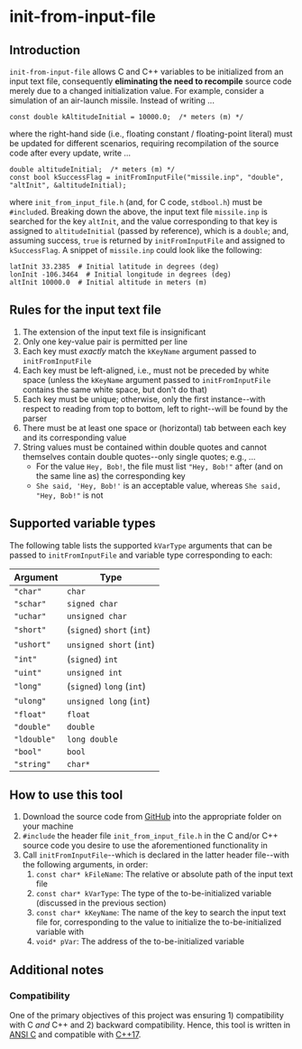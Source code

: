 # init-from-input-file
## Introduction
`init-from-input-file` allows C and C++ variables to be initialized from an input text file, consequently **eliminating the need to recompile** source code merely due to a changed initialization value. For example, consider a simulation of an air-launch missile. Instead of writing ...
```
const double kAltitudeInitial = 10000.0;  /* meters (m) */
```
where the right-hand side (i.e., floating constant / floating-point literal) must be updated for different scenarios, requiring recompilation of the source code after every update, write ...
```
double altitudeInitial;  /* meters (m) */
const bool kSuccessFlag = initFromInputFile("missile.inp", "double", "altInit", &altitudeInitial);
```
where `init_from_input_file.h` (and, for C code, `stdbool.h`) must be `#include`d. Breaking down the above, the input text file `missile.inp` is searched for the key `altInit`, and the value corresponding to that key is assigned to `altitudeInitial` (passed by reference), which is a `double`; and, assuming success, `true` is returned by `initFromInputFile` and assigned to `kSuccessFlag`. A snippet of `missile.inp` could look like the following:
```
latInit 33.2385  # Initial latitude in degrees (deg)
lonInit -106.3464  # Initial longitude in degrees (deg)
altInit 10000.0  # Initial altitude in meters (m)
```

## Rules for the input text file
1. The extension of the input text file is insignificant
2. Only one key-value pair is permitted per line
3. Each key must *exactly* match the `kKeyName` argument passed to `initFromInputFile`
4. Each key must be left-aligned, i.e., must not be preceded by white space (unless the `kKeyName` argument passed to `initFromInputFile` contains the same white space, but don't do that)
5. Each key must be unique; otherwise, only the first instance--with respect to reading from top to bottom, left to right--will be found by the parser
6. There must be at least one space or (horizontal) tab between each key and its corresponding value
7. String values must be contained within double quotes and cannot themselves contain double quotes--only single quotes; e.g., ...
   - For the value `Hey, Bob!`, the file must list `"Hey, Bob!"` after (and on the same line as) the corresponding key
   - `She said, 'Hey, Bob!'` is an acceptable value, whereas `She said, "Hey, Bob!"` is not

## Supported variable types
The following  table lists the supported `kVarType` arguments that can be passed to `initFromInputFile` and variable type corresponding to each:

| Argument | Type |
| ------ | ---- |
| `"char"` | `char` |
| `"schar"` | `signed char` |
| `"uchar"` | `unsigned char` |
| `"short"` | (`signed`) `short` (`int`) |
| `"ushort"` | `unsigned short` (`int`) |
| `"int"` | (`signed`) `int` |
| `"uint"` | `unsigned int` |
| `"long"` | (`signed`) `long` (`int`) |
| `"ulong"` | `unsigned long` (`int`) |
| `"float"` | `float` |
| `"double"` | `double` |
| `"ldouble"` | `long double` |
| `"bool"` | `bool` |
| `"string"` | `char*` |

## How to use this tool
1. Download the source code from [GitHub](https://github.com/branbick/init-from-input-file) into the appropriate folder on your machine
2. `#include` the header file `init_from_input_file.h` in the C and/or C++ source code you desire to use the aforementioned functionality in
3. Call `initFromInputFile`--which is declared in the latter header file--with the following arguments, in order:
   1. `const char* kFileName`: The relative or absolute path of the input text file
   2. `const char* kVarType`: The type of the to-be-initialized variable (discussed in the previous section)
   3. `const char* kKeyName`: The name of the key to search the input text file for, corresponding to the value to initialize the to-be-initialized variable with
   4. `void* pVar`: The address of the to-be-initialized variable

## Additional notes
### Compatibility
One of the primary objectives of this project was ensuring 1) compatibility with C *and* C++ and 2) backward compatibility. Hence, this tool is written in [ANSI C](https://en.wikipedia.org/wiki/ANSI_C) and compatible with [C++17](https://en.wikipedia.org/wiki/C%2B%2B17).
